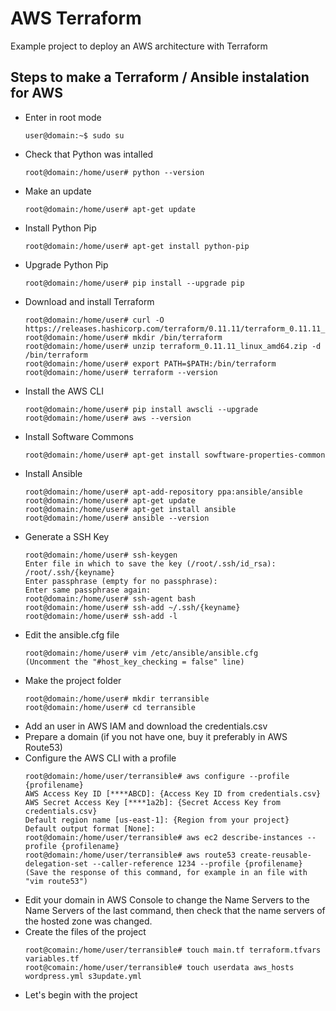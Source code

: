 # AWS Terraform
Example project to deploy an AWS architecture with Terraform

## Steps to make a Terraform / Ansible instalation for AWS
* Enter in root mode
  ```console
  user@domain:~$ sudo su
  ```
* Check that Python was intalled
  ```console
  root@domain:/home/user# python --version
  ```
* Make an update
  ```console
  root@domain:/home/user# apt-get update
  ```
* Install Python Pip
  ```console
  root@domain:/home/user# apt-get install python-pip
  ```
* Upgrade Python Pip
  ```console
  root@domain:/home/user# pip install --upgrade pip
  ```
* Download and install Terraform
  ```console
  root@domain:/home/user# curl -O https://releases.hashicorp.com/terraform/0.11.11/terraform_0.11.11_linux_amd64.zip
  root@domain:/home/user# mkdir /bin/terraform
  root@domain:/home/user# unzip terraform_0.11.11_linux_amd64.zip -d /bin/terraform
  root@domain:/home/user# export PATH=$PATH:/bin/terraform
  root@domain:/home/user# terraform --version
  ```
* Install the AWS CLI
  ```console
  root@domain:/home/user# pip install awscli --upgrade
  root@domain:/home/user# aws --version
  ```
* Install Software Commons
  ```console
  root@domain:/home/user# apt-get install sowftware-properties-common
  ```
* Install Ansible
  ```console
  root@domain:/home/user# apt-add-repository ppa:ansible/ansible
  root@domain:/home/user# apt-get update
  root@domain:/home/user# apt-get install ansible
  root@domain:/home/user# ansible --version
  ```
* Generate a SSH Key
  ```console
  root@domain:/home/user# ssh-keygen
  Enter file in which to save the key (/root/.ssh/id_rsa): /root/.ssh/{keyname}
  Enter passphrase (empty for no passphrase):
  Enter same passphrase again:
  root@domain:/home/user# ssh-agent bash
  root@domain:/home/user# ssh-add ~/.ssh/{keyname}
  root@domain:/home/user# ssh-add -l
  ```
* Edit the ansible.cfg file
  ```console
  root@domain:/home/user# vim /etc/ansible/ansible.cfg
  (Uncomment the "#host_key_checking = false" line)
  ```
* Make the project folder
  ```console
  root@domain:/home/user# mkdir terransible
  root@domain:/home/user# cd terransible
  ```
* Add an user in AWS IAM and download the credentials.csv
* Prepare a domain (if you not have one, buy it preferably in AWS Route53)
* Configure the AWS CLI with a profile
  ```console
  root@domain:/home/user/terransible# aws configure --profile {profilename}
  AWS Access Key ID [****ABCD]: {Access Key ID from credentials.csv}
  AWS Secret Access Key [****1a2b]: {Secret Access Key from credentials.csv}
  Default region name [us-east-1]: {Region from your project}
  Default output format [None]:
  root@domain:/home/user/terransible# aws ec2 describe-instances --profile {profilename}
  root@domain:/home/user/terransible# aws route53 create-reusable-delegation-set --caller-reference 1234 --profile {profilename}
  (Save the response of this command, for example in an file with "vim route53")
  ```
* Edit your domain in AWS Console to change the Name Servers to the Name Servers of the last command, then check that the name servers of the hosted zone was changed.
* Create the files of the project
  ```console
  root@comain:/home/user/terransible# touch main.tf terraform.tfvars variables.tf
  root@comain:/home/user/terransible# touch userdata aws_hosts wordpress.yml s3update.yml
  ```
* Let's begin with the project